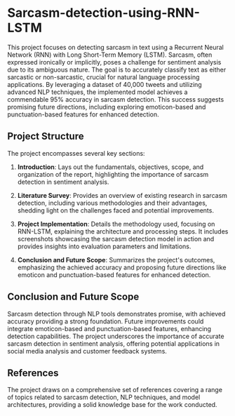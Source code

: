 # Sarcasm-detection-using-RNN-LSTM

This project focuses on detecting sarcasm in text using a Recurrent Neural Network (RNN) with Long Short-Term Memory (LSTM). Sarcasm, often expressed ironically or implicitly, poses a challenge for sentiment analysis due to its ambiguous nature. The goal is to accurately classify text as either sarcastic or non-sarcastic, crucial for natural language processing applications. By leveraging a dataset of 40,000 tweets and utilizing advanced NLP techniques, the implemented model achieves a commendable 95% accuracy in sarcasm detection. This success suggests promising future directions, including exploring emoticon-based and punctuation-based features for enhanced detection.

## Project Structure
The project encompasses several key sections:
1. **Introduction**: Lays out the fundamentals, objectives, scope, and organization of the report, highlighting the importance of sarcasm detection in sentiment analysis.

2. **Literature Survey**: Provides an overview of existing research in sarcasm detection, including various methodologies and their advantages, shedding light on the challenges faced and potential improvements.

3. **Project Implementation**: Details the methodology used, focusing on RNN-LSTM, explaining the architecture and processing steps. It includes screenshots showcasing the sarcasm detection model in action and provides insights into evaluation parameters and limitations.

4. **Conclusion and Future Scope**: Summarizes the project's outcomes, emphasizing the achieved accuracy and proposing future directions like emoticon and punctuation-based features for enhanced detection.

## Conclusion and Future Scope
Sarcasm detection through NLP tools demonstrates promise, with achieved accuracy providing a strong foundation. Future improvements could integrate emoticon-based and punctuation-based features, enhancing detection capabilities. The project underscores the importance of accurate sarcasm detection in sentiment analysis, offering potential applications in social media analysis and customer feedback systems.

## References
The project draws on a comprehensive set of references covering a range of topics related to sarcasm detection, NLP techniques, and model architectures, providing a solid knowledge base for the work conducted.

